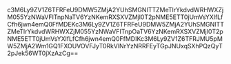 c3M6Ly9ZV1Z6TFRFeU9DMW5ZMjA2YUhSMGNITTZMeTlrYkdvdWRHWXZjM055YzNWaVFITnpNaTV6YzNKemRXSXVZMjl0T2pNME5ETT0jUmVsYXlfLfCfh6jwn4emQ0FfMDEKc3M6Ly9ZV1Z6TFRFeU9DMW5ZMjA2YUhSMGNITTZMeTlrYkdvdWRHWXZjM055YzNWaVFITnpOaTV6YzNKemRXSXVZMjl0T2pNME5ETT0jUmVsYXlfLfCfh6jwn4emQ0FfMDIKc3M6Ly9ZV1Z6TFRJMU5pMW5ZMjA2Wm1GQ1FXOUVOVFJyT0RkVlNrYzNRRFEyTGpJNUxqSXhPQzQyT2pJek56WT0jXzAzCg==